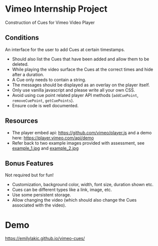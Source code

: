 # Vimeo Internship Project
Construction of Cues for Vimeo Video Player

## Conditions
An interface for the user to add Cues at certain timestamps.
- Should also list the Cues that have been added and allow them to be deleted.
- While playing the video surface the Cues at the correct times and hide after a duration.
- A Cue only needs to contain a string.
- The messages should be displayed as an overlay on the player itself.
- Only use vanilla javascript and please write all your own CSS.
- Avoid using cue point related player API methods (`addCuePoint`, `removeCuePoint`, `getCuePoints`).
- Ensure code is well documented.

## Resources

- The player embed api: https://github.com/vimeo/player.js and a demo here: https://player.vimeo.com/api/demo
- Refer back to two example images provided with assessment, see [example_1.jpg](./example_1.jpg) and [example_2.jpg](./example_2.jpg)

## Bonus Features
Not required but for fun!

- Customization, background color, width, font size, duration shown etc.
- Cues can be different types like a link, image, etc.
- Use some persistent storage.
- Allow changing the video (which should also change the Cues associated with the video).

# Demo
https://emilylakic.github.io/vimeo-cues/
